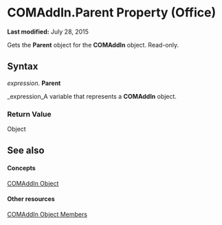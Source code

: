 
# COMAddIn.Parent Property (Office)

 **Last modified:** July 28, 2015

Gets the  **Parent** object for the **COMAddIn** object. Read-only.

## Syntax

 _expression_. **Parent**

 _expression_A variable that represents a  **COMAddIn** object.


### Return Value

Object


## See also


#### Concepts


 [COMAddIn Object](dcaa9f0c-20fb-9f53-5f74-9ec0b1cefeea.md)
#### Other resources


 [COMAddIn Object Members](698d4d8e-6071-acd3-a39b-ab01fd878452.md)
